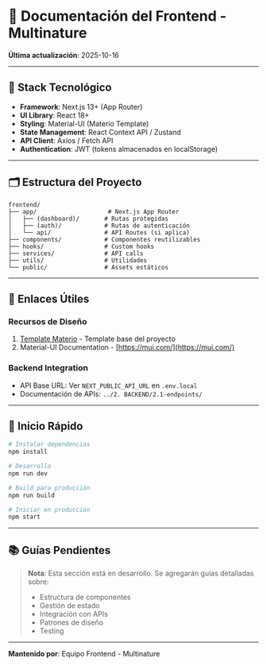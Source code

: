 # 📱 Documentación del Frontend - Multinature

**Última actualización**: 2025-10-16

---

## 🎨 Stack Tecnológico

- **Framework**: Next.js 13+ (App Router)
- **UI Library**: React 18+
- **Styling**: Material-UI (Materio Template)
- **State Management**: React Context API / Zustand
- **API Client**: Axios / Fetch API
- **Authentication**: JWT (tokens almacenados en localStorage)

---

## 🗂️ Estructura del Proyecto

```
frontend/
├── app/                    # Next.js App Router
│   ├── (dashboard)/       # Rutas protegidas
│   ├── (auth)/            # Rutas de autenticación
│   └── api/               # API Routes (si aplica)
├── components/            # Componentes reutilizables
├── hooks/                 # Custom hooks
├── services/              # API calls
├── utils/                 # Utilidades
└── public/                # Assets estáticos
```

---

## 🔗 Enlaces Útiles

### Recursos de Diseño

1. [Template Materio](https://drive.google.com/drive/folders/1s18xBtu_Lr_UXC78rAHNnpBERNfTjTBR) - Template base del proyecto
2. Material-UI Documentation - [https://mui.com/](https://mui.com/)

### Backend Integration

- API Base URL: Ver `NEXT_PUBLIC_API_URL` en `.env.local`
- Documentación de APIs: `../2. BACKEND/2.1-endpoints/`

---

## 🚀 Inicio Rápido

```bash
# Instalar dependencias
npm install

# Desarrollo
npm run dev

# Build para producción
npm run build

# Iniciar en producción
npm start
```

---

## 📚 Guías Pendientes

> **Nota**: Esta sección está en desarrollo. Se agregarán guías detalladas sobre:
> - Estructura de componentes
> - Gestión de estado
> - Integración con APIs
> - Patrones de diseño
> - Testing

---

**Mantenido por**: Equipo Frontend - Multinature
